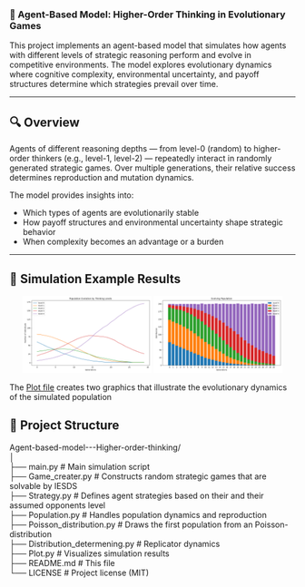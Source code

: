 ### 🧠 Agent-Based Model: Higher-Order Thinking in Evolutionary Games

This project implements an agent-based model that simulates how agents with different levels of strategic reasoning perform and evolve in competitive environments. The model explores evolutionary dynamics where cognitive complexity, environmental uncertainty, and payoff structures determine which strategies prevail over time.

---   

## 🔍 Overview

Agents of different reasoning depths — from level-0 (random) to higher-order thinkers (e.g., level-1, level-2) — repeatedly interact in randomly generated strategic games. Over multiple generations, their relative success determines reproduction and mutation dynamics.

The model provides insights into:
- Which types of agents are evolutionarily stable
- How payoff structures and environmental uncertainty shape strategic behavior
- When complexity becomes an advantage or a burden

---

## 🧪 Simulation Example Results

<div align="center">
  <img src="Bilder/II Poisson 1.0, N-C, N-S0.png" alt="" width="45%" />
  <img src="Bilder/Poisson 1.0, N-C, N-S0.png" alt="Simulation 2" width="45%" />
</div>
  
The [Plot file](functions/Plot.py) creates two graphics that illustrate the evolutionary dynamics of the simulated population

## 📁 Project Structure
Agent-based-model---Higher-order-thinking/  
│  
├── main.py # Main simulation script  
├── Game_creater.py # Constructs random strategic games that are solvable by IESDS  
├── Strategy.py # Defines agent strategies based on their and their assumed opponents level  
├── Population.py # Handles population dynamics and reproduction  
├── Poisson_distribution.py # Draws the first population from an Poisson-distribution  
├── Distribution_determening.py # Replicator dynamics  
├── Plot.py # Visualizes simulation results  
├── README.md # This file  
└── LICENSE # Project license (MIT)  

